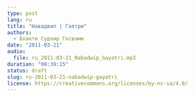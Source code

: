 ```yaml
---
type: post
lang: ru
title: "Навадвип | Гаятри"
authors:
  - Бхакти Судхир Госвами
date: "2011-03-21"
audio:
  file: ru_2011-03-21_Nabadwip_Gayatri.mp3
duration: "00:39:15"
status: draft
slug: ru-2011-03-21-nabadwip-gayatri
license: https://creativecommons.org/licenses/by-nc-sa/4.0/
---
```


